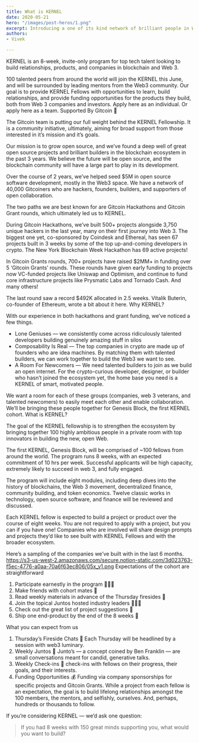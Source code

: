 ```yaml
---
title: What is KERNEL
date: 2020-05-21
hero: "/images/post-heros/1.png"
excerpt: Introducing a one of its kind network of brilliant people in Web3.
authors:
- Vivek

---
```

KERNEL is an 8-week, invite-only program for top tech talent looking to build relationships, products, and companies in blockchain and Web 3.

100 talented peers from around the world will join the KERNEL this June, and will be surrounded by leading mentors from the Web3 community. Our goal is to provide KERNEL Fellows with opportunities to learn, build relationships, and provide funding opportunities for the products they build, both from Web 3 companies and investors. Apply here as an individual. Or apply here as a team.
Supported By Gitcoin 🌳

The Gitcoin team is putting our full weight behind the KERNEL Fellowship. It is a community initiative, ultimately, aiming for broad support from those interested in it’s mission and it’s goals.

Our mission is to grow open source, and we’ve found a deep well of great open source projects and brilliant builders in the blockchain ecosystem in the past 3 years. We believe the future will be open source, and the blockchain community will have a large part to play in its development.

Over the course of 2 years, we’ve helped seed $5M in open source software development, mostly in the Web3 space. We have a network of 40,000 Gitcoiners who are hackers, founders, builders, and supporters of open collaboration.

The two paths we are best known for are Gitcoin Hackathons and Gitcoin Grant rounds, which ultimately led us to KERNEL.

During Gitcoin Hackathons, we’ve built 500+ projects alongside 3,750 unique hackers in the last year, many on their first journey into Web 3. The biggest one yet, co-sponsored by Coindesk and Ethereal, has seen 67 projects built in 3 weeks by some of the top up-and-coming developers in crypto.
The New York Blockchain Week Hackathon has 69 active projects!

In Gitcoin Grants rounds, 700+ projects have raised $2MM+ in funding over 5 ‘Gitcoin Grants’ rounds. These rounds have given early funding to projects now VC-funded projects like Uniswap and Optimism, and continue to fund core infrastructure projects like Prysmatic Labs and Tornado Cash. And many others!

The last round saw a record $492K allocated in 2.5 weeks. Vitalik Buterin, co-founder of Ethereum, wrote a bit about it here.
Why KERNEL?

With our experience in both hackathons and grant funding, we’ve noticed a few things.

- Lone Geniuses — we consistently come across ridiculously talented developers building genuinely amazing stuff in silos 
- Composability Is Real — The top companies in crypto are made up of founders who are idea machines. By matching them with talented builders, we can work together to build the Web3 we want to see.
- A Room For Newcomers — We need talented builders to join as we build an open internet. For the crypto-curious developer, designer, or builder who hasn’t joined the ecosystem yet, the home base you need is a KERNEL of smart, motivated people.

We want a room for each of these groups (companies, web 3 veterans, and talented newcomers) to easily meet each other and enable collaboration. We’ll be bringing these people together for Genesis Block, the first KERNEL cohort.
What is KERNEL?

The goal of the KERNEL fellowship is to strengthen the ecosystem by bringing together 100 highly ambitious people in a private room with top innovators in building the new, open Web.

The first KERNEL, Genesis Block, will be comprised of ~100 fellows from around the world. The program runs 8 weeks, with an expected commitment of 10 hrs per week. Successful applicants will be high capacity, extremely likely to succeed in web 3, and fully engaged.

The program will include eight modules, including deep dives into the history of blockchains, the Web 3 movement, decentralized finance, community building, and token economics. Twelve classic works in technology, open source software, and finance will be reviewed and discussed.

Each KERNEL fellow is expected to build a project or product over the course of eight weeks. You are not required to apply with a project, but you can if you have one! Companies who are involved will share design prompts and projects they’d like to see built with KERNEL Fellows and with the broader ecosystem.

Here’s a sampling of the companies we’ve built with in the last 6 months.
https://s3-us-west-2.amazonaws.com/secure.notion-static.com/3d023763-f5ec-4776-a0aa-70a6f63ec806/05x_v1.png
Expectations of the cohort are straightforward

1. Participate earnestly in the program 🙋🏻‍♀️
2. Make friends with cohort mates 🎎
3. Read weekly materials in advance of the Thursday firesides 📖
4. Join the topical Juntos hosted industry leaders 👯🏻‍♀️
5. Check out the great list of project suggestions 🚧
6. Ship one end-product by the end of the 8 weeks 🚀

What you can expect from us
1. Thursday’s Fireside Chats 💬 Each Thursday will be headlined by a session with web3 luminary.
2. Weekly Juntos 🥘 Junto’s — a concept coined by Ben Franklin — are small conversations meant for candid, generative talks.
3. Weekly Check-ins 📅 check-ins with fellows on their progress, their goals, and their interests.
4. Funding Opportunities 💰 Funding via company sponsorships for specific projects and Gitcoin Grants. 
While a project from each fellow is an expectation, the goal is to build lifelong relationships amongst the 100 members, the mentors, and selfishly, ourselves. And, perhaps, hundreds or thousands to follow.

If you’re considering KERNEL — we’d ask one question:

> If you had 8 weeks with 150 great minds supporting you, what would you want to build?